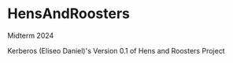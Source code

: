 # HensAndRoosters
Midterm 2024

Kerberos (Eliseo Daniel)'s
Version 0.1 of Hens and Roosters Project
